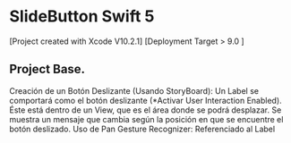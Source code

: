 # SlideButton Swift 5

[Project created with Xcode V10.2.1]
[Deployment Target > 9.0 ]

## Project Base.
Creación de un Botón Deslizante (Usando StoryBoard):
Un Label se comportará como el botón deslizante (*Activar User Interaction Enabled). 
Éste está dentro de un View, que es el área donde se podrá desplazar. 
Se muestra un mensaje que cambia según la posición en que se encuentre el botón deslizado.
Uso de Pan Gesture Recognizer: Referenciado al Label